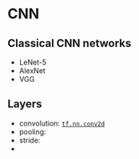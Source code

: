 CNN
===

Classical CNN networks
---
* LeNet-5
* AlexNet
* VGG

Layers
---
* convolution: [`tf.nn.conv2d`](https://www.tensorflow.org/api_docs/python/tf/nn/conv2d)
* pooling: 
* stride:
* 
